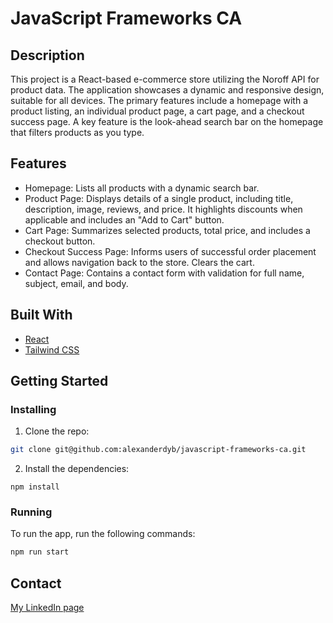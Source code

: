 # JavaScript Frameworks CA

## Description

This project is a React-based e-commerce store utilizing the Noroff API for product data. The application showcases a dynamic and responsive design, suitable for all devices. The primary features include a homepage with a product listing, an individual product page, a cart page, and a checkout success page. A key feature is the look-ahead search bar on the homepage that filters products as you type.

## Features

- Homepage: Lists all products with a dynamic search bar.
- Product Page: Displays details of a single product, including title, description, image, reviews, and price. It highlights discounts when applicable and includes an "Add to Cart" button.
- Cart Page: Summarizes selected products, total price, and includes a checkout button.
- Checkout Success Page: Informs users of successful order placement and allows navigation back to the store. Clears the cart.
- Contact Page: Contains a contact form with validation for full name, subject, email, and body.

## Built With

- [React](https://react.dev/)
- [Tailwind CSS](https://tailwindcss.com/)

## Getting Started

### Installing

1. Clone the repo:

```bash
git clone git@github.com:alexanderdyb/javascript-frameworks-ca.git
```

2. Install the dependencies:

```
npm install
```

### Running

To run the app, run the following commands:

```bash
npm run start
```

## Contact

[My LinkedIn page](https://www.linkedin.com/in/alexander-dyb-2171708a/)
